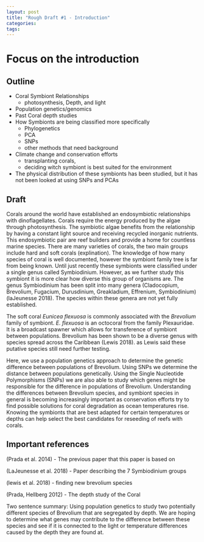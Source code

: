 ```yaml
---
layout: post
title: "Rough Draft #1 - Introduction"
categories: 
tags: 
---
```



# Focus on the introduction


## Outline

* Coral Symbiont Relationships
    * photosynthesis, Depth, and light   
* Population genetics/genomics 
* Past Coral depth studies  
* How Symbionts are being classified more specifically 
    * Phylogenetics
    * PCA
    * SNPs
    * other methods that need background 
* Climate change and conservation efforts 
    * transplanting corals, 
    * deciding witch symbiont is best suited for the environment
* The physical distribution of these symbionts has been studied, but it has not been looked at using SNPs and PCAs



## Draft

Corals around the world have established an endosymbiotic relationships with dinoflagellates. Corals require the energy produced by the algae through photosynthesis. The symbiotic algae benefits from the relationship by having a constant light source and receiving recycled inorganic nutrients. This endosymbiotic pair are reef builders and provide a home for countless marine species. There are many varieties of corals, the two main groups include hard and soft corals (explination). The knowledge of how many species of coral is well documented, however the symbiont family tree is far from being known.
Until just recently these symbionts were classified under a single genus called Symbiodinium. However, as we further study this symbiont it is more clear how diverse this group of organisms are. The genus Symbiodinium has been split into many genera (Cladocopium, Brevolium, Fugacium, Durusdinium, Greakladium, Effrenium, Symbiodinium) (laJeunesse 2018). The species within these genera are not yet fully established.

The soft coral *Eunicea flexuosa* is commonly associated with the *Brevolium* family of symbiont. *E. flexuosa* is an octocoral from the family Plexauridae. It is a broadcast spawner which allows for transference of symbiont between populations. Brevolium has been shown to be a diverse genus with species spread across the Caribbean (Lewis 2018). as Lewis said these putative species still need further testing.

Here, we use a population genetics approach to determine the genetic difference between populations of Brevolium. Using SNPs we determine the distance between populations genetically.
Using the Single Nucleotide Polymorphisms (SNPs) we are also able to study which genes might be responsible for the difference in populations of Brevolium.
Understanding the differences between Brevolium species, and symbiont species in general is becoming increasingly important as conservation efforts try to find possible solutions for coral degradation as ocean temperatures rise. Knowing the symbionts that are best adapted for certain temperatures or depths can help select the best candidates for reseeding of reefs with corals.



## Important references 

(Prada et al. 2014) - The previous paper that this paper is based on

(LaJeunesse et al. 2018) - Paper describing the 7 Symbiodinium groups

(lewis et al. 2018) - finding new brevolium species 

(Prada, Hellberg 2012) - The depth study of the Coral




Two sentence summary:
Using population genetics to study two potentially different species of Brevolium that are segregated by depth. We are hoping to determine what genes may contribute to the difference between these species and see if it is connected to the light or temperature differences caused by the depth they are found at.

























